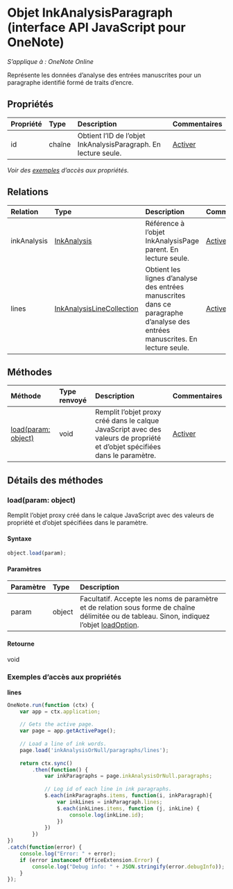 # Objet InkAnalysisParagraph (interface API JavaScript pour OneNote)

_S’applique à : OneNote Online_  


Représente les données d’analyse des entrées manuscrites pour un paragraphe identifié formé de traits d’encre.

## Propriétés

| Propriété     | Type   |Description|Commentaires|
|:---------------|:--------|:----------|:-------|
|id|chaîne|Obtient l’ID de l’objet InkAnalysisParagraph. En lecture seule.|[Activer](https://github.com/OfficeDev/office-js-docs/issues/new?title=OneNote-inkAnalysisParagraph-id)|

_Voir des [exemples](#exemples) d’accès aux propriétés._

## Relations
| Relation | Type   |Description| Commentaires|
|:---------------|:--------|:----------|:-------|
|inkAnalysis|[InkAnalysis](inkanalysis.md)|Référence à l’objet InkAnalysisPage parent. En lecture seule.|[Activer](https://github.com/OfficeDev/office-js-docs/issues/new?title=OneNote-inkAnalysisParagraph-inkAnalysis)|
|lines|[InkAnalysisLineCollection](inkanalysislinecollection.md)|Obtient les lignes d’analyse des entrées manuscrites dans ce paragraphe d’analyse des entrées manuscrites. En lecture seule.|[Activer](https://github.com/OfficeDev/office-js-docs/issues/new?title=OneNote-inkAnalysisParagraph-lines)|

## Méthodes

| Méthode           | Type renvoyé    |Description| Commentaires|
|:---------------|:--------|:----------|:-------|
|[load(param: object)](#loadparam-object)|void|Remplit l’objet proxy créé dans le calque JavaScript avec des valeurs de propriété et d’objet spécifiées dans le paramètre.|[Activer](https://github.com/OfficeDev/office-js-docs/issues/new?title=OneNote-inkAnalysisParagraph-load)|

## Détails des méthodes


### load(param: object)
Remplit l’objet proxy créé dans le calque JavaScript avec des valeurs de propriété et d’objet spécifiées dans le paramètre.

#### Syntaxe
```js
object.load(param);
```

#### Paramètres
| Paramètre    | Type   |Description|
|:---------------|:--------|:----------|
|param|object|Facultatif. Accepte les noms de paramètre et de relation sous forme de chaîne délimitée ou de tableau. Sinon, indiquez l’objet [loadOption](loadoption.md).|

#### Retourne
void
### Exemples d’accès aux propriétés

**lines**
```js
OneNote.run(function (ctx) {        
    var app = ctx.application;
    
    // Gets the active page.
    var page = app.getActivePage();
    
    // Load a line of ink words.
    page.load('inkAnalysisOrNull/paragraphs/lines');
    
    return ctx.sync()
        .then(function() {
            var inkParagraphs = page.inkAnalysisOrNull.paragraphs;
            
            // Log id of each line in ink paragraphs.
            $.each(inkParagraphs.items, function(i, inkParagraph){
                var inkLines = inkParagraph.lines;
                $.each(inkLines.items, function (j, inkLine) {
                    console.log(inkLine.id);
                })
            })
        })
})
.catch(function(error) {
    console.log("Error: " + error);
    if (error instanceof OfficeExtension.Error) {
        console.log("Debug info: " + JSON.stringify(error.debugInfo));
    }
}); 
```